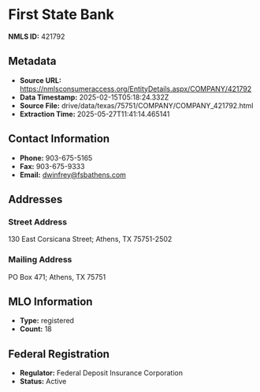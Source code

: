 # First State Bank

**NMLS ID:** 421792

## Metadata
- **Source URL:** https://nmlsconsumeraccess.org/EntityDetails.aspx/COMPANY/421792
- **Data Timestamp:** 2025-02-15T05:18:24.332Z
- **Source File:** drive/data/texas/75751/COMPANY/COMPANY_421792.html
- **Extraction Time:** 2025-05-27T11:41:14.465141

## Contact Information
- **Phone:** 903-675-5165
- **Fax:** 903-675-9333
- **Email:** dwinfrey@fsbathens.com

## Addresses
### Street Address
130 East Corsicana Street; Athens, TX 75751-2502

### Mailing Address
PO Box 471; Athens, TX 75751

## MLO Information
- **Type:** registered
- **Count:** 18

## Federal Registration
- **Regulator:** Federal Deposit Insurance Corporation
- **Status:** Active
